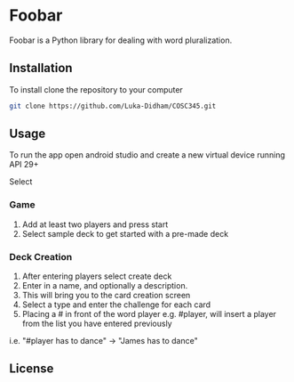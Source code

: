 # Foobar

Foobar is a Python library for dealing with word pluralization.

## Installation

To install clone the repository to your computer

```bash
git clone https://github.com/Luka-Didham/COSC345.git
```

## Usage
To run the app open android studio and create a new virtual device running API 29+

Select 

### Game 
1. Add at least two players and press start 
2. Select sample deck to get started with a pre-made deck

### Deck Creation
1. After entering players select create deck
2. Enter in a name, and optionally a description.
3. This will bring you to the card creation screen
4. Select a type and enter the challenge for each card
5. Placing a # in front of the word player e.g. #player, will insert a player from the list you have entered previously 

i.e. "#player has to dance" -> "James has to dance" 


## License
